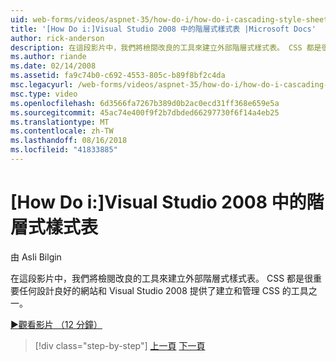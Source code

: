```yaml
---
uid: web-forms/videos/aspnet-35/how-do-i/how-do-i-cascading-style-sheets-in-visual-studio-2008
title: '[How Do i:]Visual Studio 2008 中的階層式樣式表 |Microsoft Docs'
author: rick-anderson
description: 在這段影片中，我們將檢閱改良的工具來建立外部階層式樣式表。 CSS 都是很重要，任何設計良好的網站和 Visual Studio 2 項目...
ms.author: riande
ms.date: 02/14/2008
ms.assetid: fa9c74b0-c692-4553-805c-b89f8bf2c4da
msc.legacyurl: /web-forms/videos/aspnet-35/how-do-i/how-do-i-cascading-style-sheets-in-visual-studio-2008
msc.type: video
ms.openlocfilehash: 6d3566fa7267b389d0b2ac0ecd31ff368e659e5a
ms.sourcegitcommit: 45ac74e400f9f2b7dbded66297730f6f14a4eb25
ms.translationtype: MT
ms.contentlocale: zh-TW
ms.lasthandoff: 08/16/2018
ms.locfileid: "41833885"
---
```

<a name="how-do-i-cascading-style-sheets-in-visual-studio-2008"></a>[How Do i:]Visual Studio 2008 中的階層式樣式表
====================
由 Asli Bilgin

在這段影片中，我們將檢閱改良的工具來建立外部階層式樣式表。 CSS 都是很重要任何設計良好的網站和 Visual Studio 2008 提供了建立和管理 CSS 的工具之一。

[&#9654;觀看影片 （12 分鐘）](https://channel9.msdn.com/Blogs/ASP-NET-Site-Videos/how-do-i-cascading-style-sheets-in-visual-studio-2008)

> [!div class="step-by-step"]
> [上一頁](how-do-i-create-nested-master-page-in-visual-studio-2008.md)
> [下一頁](how-do-i-working-with-visual-studio-2008-net-framework.md)
